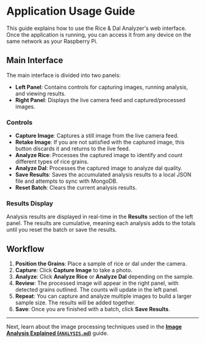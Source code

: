 # Application Usage Guide

This guide explains how to use the Rice & Dal Analyzer's web interface. Once the application is running, you can access it from any device on the same network as your Raspberry Pi.

## Main Interface

The main interface is divided into two panels:

- **Left Panel**: Contains controls for capturing images, running analysis, and viewing results.
- **Right Panel**: Displays the live camera feed and captured/processed images.

### Controls

- **Capture Image**: Captures a still image from the live camera feed.
- **Retake Image**: If you are not satisfied with the captured image, this button discards it and returns to the live feed.
- **Analyze Rice**: Processes the captured image to identify and count different types of rice grains.
- **Analyze Dal**: Processes the captured image to analyze dal quality.
- **Save Results**: Saves the accumulated analysis results to a local JSON file and attempts to sync with MongoDB.
- **Reset Batch**: Clears the current analysis results.

### Results Display

Analysis results are displayed in real-time in the **Results** section of the left panel. The results are cumulative, meaning each analysis adds to the totals until you reset the batch or save the results.

## Workflow

1. **Position the Grains**: Place a sample of rice or dal under the camera.
2. **Capture**: Click **Capture Image** to take a photo.
3. **Analyze**: Click **Analyze Rice** or **Analyze Dal** depending on the sample.
4. **Review**: The processed image will appear in the right panel, with detected grains outlined. The counts will update in the left panel.
5. **Repeat**: You can capture and analyze multiple images to build a larger sample size. The results will be added together.
6. **Save**: Once you are finished with a batch, click **Save Results**.

---

Next, learn about the image processing techniques used in the [**Image Analysis Explained (`ANALYSIS.md`)**](./ANALYSIS.md) guide.
